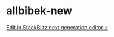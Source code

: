# allbibek-new

[Edit in StackBlitz next generation editor ⚡️](https://stackblitz.com/~/github.com/diarboy/allbibek-new)